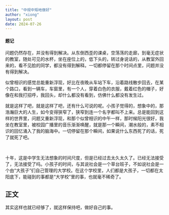```yaml
---
title: "中规中矩地做好"
author: "xiong"
layout: post
date: 2024-07-26
---
```

<!-- # categories: [MM]
# tags: [MM]
# image: "imgs/2024-06-30-mm1.png"
# permalink: /2024/07/mm/ -->


#### 题记

问题仍然存在，并没有得到解决。从东倒西歪的课桌，空荡荡的走廊，到毫无症状的教室，随处可见的水杯，坐在座位上的，低下头的，转过身说话的，从教室外回来的，看不见脸的同学，都没有得到解释。一切都停留在那个时间点里，问题并没有得到解决。

似曾相识的感觉总能重新浮现，好比在夜晚从车站下车，沿着路线散步回去，在某个路口，看到一辆车，车窗里，有一个人，穿着白色的衣服，戴着红色的帽子，好像在和我打招呼，我回头，却什么都没有看到，仿佛什么都没有发生过。

就是这样了吧，就是这样了吧，还有什么可说的呢。小孩子觉得的，想象中的，那浩瀚巨大的人生，如今变得狭窄了，狭窄到连一个名字都叫不上来。总是能回到这样的世界里，问题又重新浮现，和那个似曾相识的中午一样，那时候阳光很好，我坐在教室里，被校园广播里的音乐渐渐唤醒，就是那一个瞬间，潮水般的，素不相识的回忆涌入了我的脑海中。一切停留在那个瞬间，如果说什么东西死了的话，死了就死了吧。

<br>

十年，这是中学生无法想象的时间尺度，但是已经过去太久太久了。已经无法接受了，无法接受了吗。小孩子的时间，与其说社会是一个草台班子，不如说社会是一个由“大孩子”们自己管理的大学校。在这个学校里，人们都是大孩子，一切都在太阳底下，能碰到的事都是“大学校”里的事，也就毫不稀奇了。

## 正文

其实这样也就已经够了，就这样保持吧，做好自己的事。


<!-- ![2024-06-30-mm1.png](./imgs/2024-06-30-mm1.png) -->